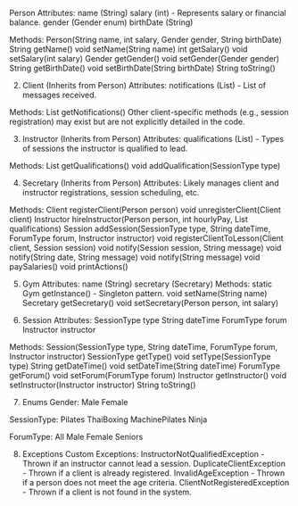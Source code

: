 Person
Attributes:
name (String)
salary (int) - Represents salary or financial balance.
gender (Gender enum)
birthDate (String)

Methods:
Person(String name, int salary, Gender gender, String birthDate)
String getName()
void setName(String name)
int getSalary()
void setSalary(int salary)
Gender getGender()
void setGender(Gender gender)
String getBirthDate()
void setBirthDate(String birthDate)
String toString()


2. Client (Inherits from Person)
Attributes:
notifications (List<String>) - List of messages received.

Methods:
List<String> getNotifications()
Other client-specific methods (e.g., session registration) may exist but are not explicitly detailed in the code.


3. Instructor (Inherits from Person)
Attributes:
qualifications (List<SessionType>) - Types of sessions the instructor is qualified to lead.

Methods:
List<SessionType> getQualifications()
void addQualification(SessionType type)


4. Secretary (Inherits from Person)
Attributes:
Likely manages client and instructor registrations, session scheduling, etc.

Methods:
Client registerClient(Person person)
void unregisterClient(Client client)
Instructor hireInstructor(Person person, int hourlyPay, List<SessionType> qualifications)
Session addSession(SessionType type, String dateTime, ForumType forum, Instructor instructor)
void registerClientToLesson(Client client, Session session)
void notify(Session session, String message)
void notify(String date, String message)
void notify(String message)
void paySalaries()
void printActions()


5. Gym
Attributes:
name (String)
secretary (Secretary)
Methods:
static Gym getInstance() - Singleton pattern.
void setName(String name)
Secretary getSecretary()
void setSecretary(Person person, int salary)


6. Session
Attributes:
SessionType type
String dateTime
ForumType forum
Instructor instructor

Methods:
Session(SessionType type, String dateTime, ForumType forum, Instructor instructor)
SessionType getType()
void setType(SessionType type)
String getDateTime()
void setDateTime(String dateTime)
ForumType getForum()
void setForum(ForumType forum)
Instructor getInstructor()
void setInstructor(Instructor instructor)
String toString()


7. Enums
Gender:
Male
Female

SessionType:
Pilates
ThaiBoxing
MachinePilates
Ninja

ForumType:
All
Male
Female
Seniors

8. Exceptions
Custom Exceptions:
InstructorNotQualifiedException - Thrown if an instructor cannot lead a session.
DuplicateClientException - Thrown if a client is already registered.
InvalidAgeException - Thrown if a person does not meet the age criteria.
ClientNotRegisteredException - Thrown if a client is not found in the system.
